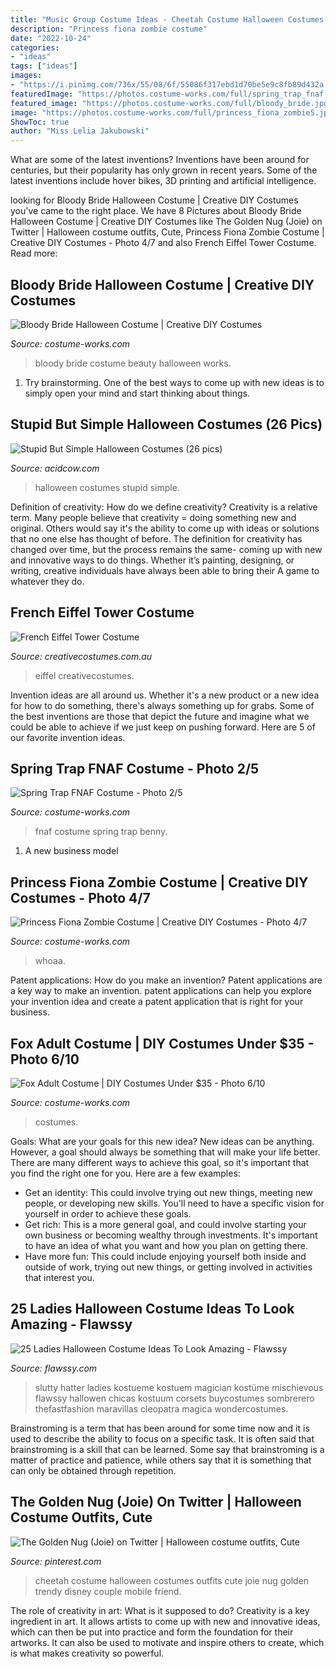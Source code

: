 ```yaml
---
title: "Music Group Costume Ideas - Cheetah Costume Halloween Costumes Outfits Cute Joie Nug Golden Trendy Disney Couple Mobile Friend"
description: "Princess fiona zombie costume"
date: "2022-10-24"
categories:
- "ideas"
tags: ["ideas"]
images:
- "https://i.pinimg.com/736x/55/08/6f/55086f317ebd1d70be5e9c8fb89d432a.jpg"
featuredImage: "https://photos.costume-works.com/full/spring_trap_fnaf.jpg"
featured_image: "https://photos.costume-works.com/full/bloody_bride.jpg"
image: "https://photos.costume-works.com/full/princess_fiona_zombie5.jpg"
ShowToc: true
author: "Miss Lelia Jakubowski"
---
```



What are some of the latest inventions?
Inventions have been around for centuries, but their popularity has only grown in recent years. Some of the latest inventions include hover bikes, 3D printing and artificial intelligence.

	

		
looking for Bloody Bride Halloween Costume | Creative DIY Costumes you've came to the right place. We have 8 Pictures about Bloody Bride Halloween Costume | Creative DIY Costumes like The Golden Nug (Joie) on Twitter | Halloween costume outfits, Cute, Princess Fiona Zombie Costume | Creative DIY Costumes - Photo 4/7 and also French Eiffel Tower Costume. Read more:
		
    
## Bloody Bride Halloween Costume | Creative DIY Costumes

<img loading=lazy src="https://photos.costume-works.com/full/bloody_bride.jpg" onerror="this.onerror=null;this.src='https://tse1.mm.bing.net/th?id=OIP.Q0NWWISzsHps0F9oi5NbQQHaNK&amp;pid=15.1';" alt="Bloody Bride Halloween Costume | Creative DIY Costumes">

_Source: costume-works.com_

>bloody bride costume beauty halloween works. 

	

1. Try brainstorming. One of the best ways to come up with new ideas is to simply open your mind and start thinking about things.

    
## Stupid But Simple Halloween Costumes (26 Pics)

<img loading=lazy src="https://cdn.acidcow.com/pics/20181022/perfection_in_halloween_costumes_02.jpg" onerror="this.onerror=null;this.src='https://tse1.mm.bing.net/th?id=OIP.EVQi6EwNaAPDlzBrHlm1bQAAAA&amp;pid=15.1';" alt="Stupid But Simple Halloween Costumes (26 pics)">

_Source: acidcow.com_

>halloween costumes stupid simple. 

	

Definition of creativity: How do we define creativity?
Creativity is a relative term. Many people believe that creativity = doing something new and original. Others would say it's the ability to come up with ideas or solutions that no one else has thought of before. The definition for creativity has changed over time, but the process remains the same- coming up with new and innovative ways to do things. Whether it’s painting, designing, or writing, creative individuals have always been able to bring their A game to whatever they do.

    
## French Eiffel Tower Costume

<img loading=lazy src="https://www.creativecostumes.com.au/wp-content/uploads/2017/03/eiffel-768x1024.jpg" onerror="this.onerror=null;this.src='https://tse1.mm.bing.net/th?id=OIP.TVo_hfCfrBta2g5_6y4e_QHaJ4&amp;pid=15.1';" alt="French Eiffel Tower Costume">

_Source: creativecostumes.com.au_

>eiffel creativecostumes. 

	

Invention ideas are all around us. Whether it's a new product or a new idea for how to do something, there's always something up for grabs. Some of the best inventions are those that depict the future and imagine what we could be able to achieve if we just keep on pushing forward. Here are 5 of our favorite invention ideas.

    
## Spring Trap FNAF Costume - Photo 2/5

<img loading=lazy src="https://photos.costume-works.com/full/spring_trap_fnaf.jpg" onerror="this.onerror=null;this.src='https://tse3.mm.bing.net/th?id=OIP.zmioSjEH7h4jrLuahMOuAQHaNG&amp;pid=15.1';" alt="Spring Trap FNAF Costume - Photo 2/5">

_Source: costume-works.com_

>fnaf costume spring trap benny. 

	

1. A new business model 

    
## Princess Fiona Zombie Costume | Creative DIY Costumes - Photo 4/7

<img loading=lazy src="https://photos.costume-works.com/full/princess_fiona_zombie5.jpg" onerror="this.onerror=null;this.src='https://tse4.mm.bing.net/th?id=OIP.BBkCZouNnmsz8lFNrBJVYgHaJ3&amp;pid=15.1';" alt="Princess Fiona Zombie Costume | Creative DIY Costumes - Photo 4/7">

_Source: costume-works.com_

>whoaa. 

	

Patent applications: How do you make an invention?
Patent applications are a key way to make an invention. patent applications can help you explore your invention idea and create a patent application that is right for your business.

    
## Fox Adult Costume | DIY Costumes Under $35 - Photo 6/10

<img loading=lazy src="https://photos.costume-works.com/full/fox11.jpg" onerror="this.onerror=null;this.src='https://tse1.mm.bing.net/th?id=OIP.JfDwalL4ACciLKiNXOVrxwHaM0&amp;pid=15.1';" alt="Fox Adult Costume | DIY Costumes Under $35 - Photo 6/10">

_Source: costume-works.com_

>costumes. 

	

Goals: What are your goals for this new idea?
New ideas can be anything. However, a goal should always be something that will make your life better. There are many different ways to achieve this goal, so it's important that you find the right one for you. Here are a few examples: 
- Get an identity: This could involve trying out new things, meeting new people, or developing new skills. You'll need to have a specific vision for yourself in order to achieve these goals. 
- Get rich: This is a more general goal, and could involve starting your own business or becoming wealthy through investments. It's important to have an idea of what you want and how you plan on getting there. 
- Have more fun: This could include enjoying yourself both inside and outside of work, trying out new things, or getting involved in activities that interest you.

    
## 25 Ladies Halloween Costume Ideas To Look Amazing - Flawssy

<img loading=lazy src="https://www.flawssy.com/wp-content/uploads/2016/05/slutty-halloween-costumes-Halloween-party-costume-ideas.jpg" onerror="this.onerror=null;this.src='https://tse2.mm.bing.net/th?id=OIP.VVCkYU8iSCaCyBbt8heTYAHaRc&amp;pid=15.1';" alt="25 Ladies Halloween Costume Ideas To Look Amazing - Flawssy">

_Source: flawssy.com_

>slutty hatter ladies kostueme kostuem magician kostüme mischievous flawssy hallowen chicas kostuum corsets buycostumes sombrerero thefastfashion maravillas cleopatra magica wondercostumes. 

	

Brainstroming is a term that has been around for some time now and it is used to describe the ability to focus on a specific task. It is often said that brainstroming is a skill that can be learned. Some say that brainstroming is a matter of practice and patience, while others say that it is something that can only be obtained through repetition.

    
## The Golden Nug (Joie) On Twitter | Halloween Costume Outfits, Cute

<img loading=lazy src="https://i.pinimg.com/736x/55/08/6f/55086f317ebd1d70be5e9c8fb89d432a.jpg" onerror="this.onerror=null;this.src='https://tse3.mm.bing.net/th?id=OIP.qy87Nwt4UTk93IfV9Fh_9gHaLG&amp;pid=15.1';" alt="The Golden Nug (Joie) on Twitter | Halloween costume outfits, Cute">

_Source: pinterest.com_

>cheetah costume halloween costumes outfits cute joie nug golden trendy disney couple mobile friend. 

	

The role of creativity in art: What is it supposed to do?
Creativity is a key ingredient in art. It allows artists to come up with new and innovative ideas, which can then be put into practice and form the foundation for their artworks. It can also be used to motivate and inspire others to create, which is what makes creativity so powerful.

